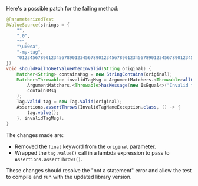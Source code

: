 Here's a possible patch for the failing method:

```java
@ParameterizedTest
@ValueSource(strings = {
    "",
    ".0",
    "*",
    "\u00ea",
    "-my-tag",
    "012345678901234567890123456789012345678901234567890123456789012345678901234567890123456789012345678901234567890123456789012345678"
})
void shouldFailToGetValueWhenInvalid(String original) {
    Matcher<String> containsMsg = new StringContains(original);
    Matcher<Throwable> invalidTagMsg = ArgumentMatchers.<Throwable>allOf(
        ArgumentMatchers.<Throwable>hasMessage(new IsEqual<>("Invalid tag")),
        containsMsg
    );
    Tag.Valid tag = new Tag.Valid(original);
    Assertions.assertThrows(InvalidTagNameException.class, () -> {
        tag.value();
    }, invalidTagMsg);
}
```

The changes made are:

* Removed the `final` keyword from the `original` parameter.
* Wrapped the `tag.value()` call in a lambda expression to pass to `Assertions.assertThrows()`.

These changes should resolve the "not a statement" error and allow the test to compile and run with the updated library version.
